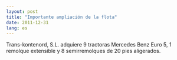 ```yaml
---
layout: post
title: "Importante ampliación de la flota"
date: 2011-12-31
lang: es
---
```


Trans-kontenord, S.L. adquiere 9 tractoras Mercedes Benz Euro 5, 1 remolque extensible y 8 semirremolques de 20 pies aligerados.
